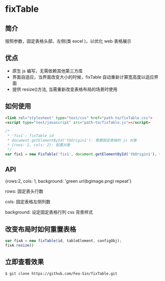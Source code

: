 # fixTable

## 简介
按照参数，固定表格头部、左侧(类 excel )，以优化 web 表格展示

## 优点

- 原生 js 编写，无需依赖其他第三方库
- 界面自适应，当界面改变大小的时候，fixTable 自动重新计算宽高度以适应界面
- 提供 resize()方法, 当需重新改变表格布局的场景时使用

## 如何使用

```html
<link rel="stylesheet" type="text/css" href="path-to/fixTable.css">
<script type="text/javascript" src="path-to/fixTable.js"></script>
```
```js
/*
 * 'fix1': fixTable id
 * document.getElementById('tbOrigin1'): 需要固定表格的 js 对象
 * {rows: 2, cols: 2}: 配置对象 
 */
var fix1 = new FixTable('fix1', document.getElementById('tbOrigin1'), {rows:2, cols:2})
```

## 	API

{rows:2, cols: 1, background: 'green url(bgimage.png) repeat'}

rows: 固定表头行数

cols: 固定表格左侧列数

background: 设定固定表格行列 css 背景样式

## 改变布局时如何重置表格

```js
var fixA = new fixTable(id, tableElement, configObj);
fixA.resize()
```
## 立即查看效果

```bash
$ git clone https://github.com/Fea-Sin/fixTable.git
```
